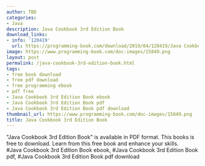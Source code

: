 ```yaml
---
author: TBD
categories:
- Java
description: Java Cookbook 3rd Edition Book
download_links:
- info: '120419'
  url: https://programming-book.com/download/2019/04/120419/Java Cookbook 3rd Edition.pdf
image: https://www.programming-book.com/doc-images/15849.png
layout: post
permalink: /java-cookbook-3rd-edition-book.html
tags:
- free book download
- free pdf download
- free programming ebook
- pdf free
- Java Cookbook 3rd Edition Book ebook
- Java Cookbook 3rd Edition Book pdf
- Java Cookbook 3rd Edition Book pdf download
thumbnail_url: https://www.programming-book.com/doc-images/15849.png
title: Java Cookbook 3rd Edition Book
---
```


 
<div class="item-desc text-justify">
  "Java Cookbook 3rd Edition Book" is available in PDF format. This books is free to download. Learn from this free book and enhance your skills.
  <br>
  #Java Cookbook 3rd Edition Book ebook, #Java Cookbook 3rd Edition Book pdf, #Java Cookbook 3rd Edition Book pdf download
</div>